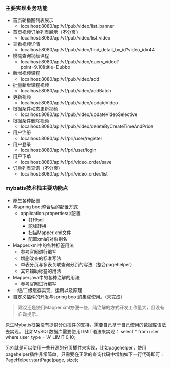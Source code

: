 ### 主要实现业务功能
+ 首页轮播图列表展示
  + localhost:8080/api/v1/pub/video/list_banner
+ 首页视频订单列表展示（不分页）
  + localhost:8080/api/v1/pub/video/list_video
+ 查看视频详情
  + localhost:8080/api/v1/pub/video/find_detail_by_id?video_id=44
+ 模糊查询视频课程
  + localhost:8080/api/v1/pub/video/query_video?point=9.10&title=Dubbo
+ 新增视频课程
  + localhost:8080/api/v1/pub/video/add
+ 批量新增课程视频
  + localhost:8080/api/v1/pub/video/addBatch
+ 更新视频
  + localhost:8080/api/v1/pub/video/updateVideo
+ 根据条件动态更新视频
  + localhost:8080/api/v1/pub/video/updateVideoSelective
+ 根据条件删除视频
  + localhost:8080/api/v1/pub/video/deleteByCreateTimeAndPrice
+ 用户注册
  + localhost:8080/api/v1/pri/user/register
+ 用户登录
  + localhost:8080/api/v1/pri/user/login
+ 用户下单
  + localhost:8080/api/v1/pri/video_order/save
+ 订单列表查询（不分页）
    + localhost:8080/api/v1/pri/video_order/list


### mybatis技术栈主要功能点
+ 原生各种配置
+ 与spring boot整合后的配置方式
    + application.properties中配置
        + 打印sql
        + 驼峰转换
        + 扫描Mapper.xml文件
        + 配置xml的对象别名
 + Mapper.xml中的各种标签用法
    + 参考官网进行编写
    + 增删改查的标准写法
    + 单表分页与多表关联查询分页的写法（整合pagehelper）
    + 其它辅助标签的用法
 + Mapper.java中的各种注解的用法
    + 参考官网进行编写
+ 一级/二级缓存实现、运用以及原理
+ 自定义插件的开发与spring boot的集成使用。（未完成）


> 建议还是使用Mapper.xml方便一些，纯注解的方式开发工作量大，且没有自动提示。
    
原生Mybatis框架没有提供分页插件的支持，需要自己基于自己使用的数据库语法去实现。
比如MySQL数据库需要使用LIMIT语法来实现：
select * from user where user_type = 'A' LIMIT 0,10;

另外就是可以使用一些开源的分页插件来实现，比如pagehelper，使用pagehelper插件非常简单，只需要在正常的查询代码中增加如下一行代码即可：
PageHelper.startPage(page, size);
